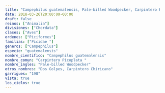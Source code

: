 ```yaml
---
title: "Campephilus guatemalensis, Pale-billed Woodpecker, Carpintero Picoplata "
date: 2018-03-26T20:00:00-00:00
draft: false
reinos: ["Animalia"]
divisiones: ["Chordata"]
clases: ["Aves"]
ordenes: ["Piciformes"]
familias: ["Picidae "]
generos: ["Campephilus"]
especie: "guatemalensis"
nombre_cientifico: "Campephilus guatemalensis"
nombre_comun: "Carpintero Picoplata "
nombre_ingles: "Pale-billed Woodpecker"
otros_nombres: "Dos Golpes, Carpintero Chiricano"
garrigues: "198"
vista: true
los_cielos: true
---
```

